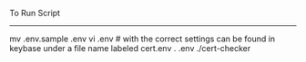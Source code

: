 To Run Script
********************
mv .env.sample .env
vi .env # with the correct settings can be found in keybase under a file name labeled cert.env
. .env ./cert-checker
